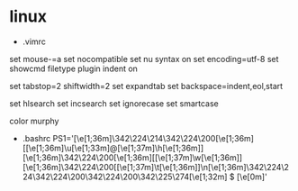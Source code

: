# linux

- .vimrc

set mouse-=a
set nocompatible
set nu
syntax on
set encoding=utf-8
set showcmd
filetype plugin indent on

set tabstop=2 shiftwidth=2
set expandtab
set backspace=indent,eol,start

set hlsearch
set incsearch
set ignorecase
set smartcase

color murphy


- .bashrc
PS1='\[\e[1;36m\]\342\224\214\342\224\200\[\e[1;36m\][\[\e[1;36m\]\u\[\e[1;33m\]@\[\e[1;37m\]\h\[\e[1;36m\]]\[\e[1;36m\]\342\224\200\[\e[1;36m\][\[\e[1;37m\]\w\[\e[1;36m\]]\[\e[1;36m\]\342\224\200[\[\e[1;37m\]\t\[\e[1;36m\]]\n\[\e[1;36m\]\342\224\224\342\224\200\342\224\200\342\225\274\[\e[1;32m\] \$ \[\e[0m\]'
